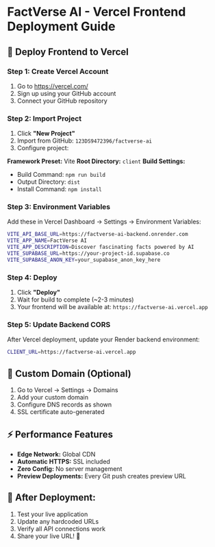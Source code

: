 # FactVerse AI - Vercel Frontend Deployment Guide

## 🚀 Deploy Frontend to Vercel

### Step 1: Create Vercel Account
1. Go to https://vercel.com/
2. Sign up using your GitHub account  
3. Connect your GitHub repository

### Step 2: Import Project
1. Click **"New Project"**
2. Import from GitHub: `123DS9472396/factverse-ai`
3. Configure project:

**Framework Preset:** Vite
**Root Directory:** `client`
**Build Settings:**
- Build Command: `npm run build`
- Output Directory: `dist`
- Install Command: `npm install`

### Step 3: Environment Variables
Add these in Vercel Dashboard → Settings → Environment Variables:

```bash
VITE_API_BASE_URL=https://factverse-ai-backend.onrender.com
VITE_APP_NAME=FactVerse AI
VITE_APP_DESCRIPTION=Discover fascinating facts powered by AI
VITE_SUPABASE_URL=https://your-project-id.supabase.co
VITE_SUPABASE_ANON_KEY=your_supabase_anon_key_here
```

### Step 4: Deploy
1. Click **"Deploy"**
2. Wait for build to complete (~2-3 minutes)
3. Your frontend will be available at: `https://factverse-ai.vercel.app`

### Step 5: Update Backend CORS
After Vercel deployment, update your Render backend environment:
```bash
CLIENT_URL=https://factverse-ai.vercel.app
```

## 🎯 Custom Domain (Optional)
1. Go to Vercel → Settings → Domains
2. Add your custom domain
3. Configure DNS records as shown
4. SSL certificate auto-generated

## ⚡ Performance Features
- **Edge Network:** Global CDN
- **Automatic HTTPS:** SSL included
- **Zero Config:** No server management
- **Preview Deployments:** Every Git push creates preview URL

## 🔗 After Deployment:
1. Test your live application
2. Update any hardcoded URLs
3. Verify all API connections work
4. Share your live URL! 🎉
